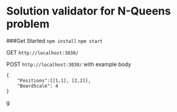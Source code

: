 # Solution validator for N-Queens problem

###Get Started
`npm install`
`npm start`

GET `http://localhost:3030/`

POST `http://localhost:3030/` with example body

```
{
	"Positions":[[1,1], [2,2]],
	"BoardScale": 4
}
```
g